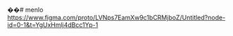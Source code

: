 ��#   m e n l o 
 
 https://www.figma.com/proto/LVNps7EamXw9c1bCRMjboZ/Untitled?node-id=0-1&t=YgUxHmlj4dBcc1Yp-1
